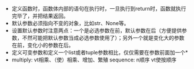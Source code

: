- 定义函数时，函数体内部的语句在执行时，一旦执行到return时，函数就执行完毕了，并把结果返回。
- 默认参数必须指向不变的对象，比如str、None等。
- 设置默认参数时注意两点：一个是必选参数在前，默认参数在后（方便提供参数，不然可能把默认参数当成必选参数使用了）；另外一个就是变化大的参数在前，变化小的参数在后。
- 定义可变参数和定义一个list或者tuple参数相比，仅仅需要在参数前面加一个*
- multiply: vt相乘、（使）相乘、增加、繁殖      sequence: n顺序 vt使按顺序

